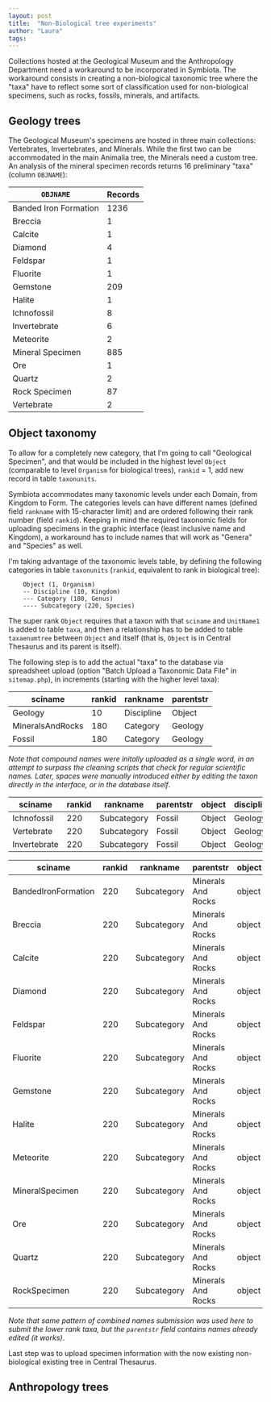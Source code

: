 ```yaml
---
layout: post
title:  "Non-Biological tree experiments"
author: "Laura"
tags: 
---
```


Collections hosted at the Geological Museum and the Anthropology Department need a workaround to be incorporated in Symbiota. The workaround consists in creating a non-biological taxonomic tree where the "taxa" have to reflect some sort of classification used for non-biological specimens, such as rocks, fossils, minerals, and artifacts.

## Geology trees

The Geological Museum's specimens are hosted in three main collections: Vertebrates, Invertebrates, and Minerals. While the first two can be accommodated in the main Animalia tree, the Minerals need a custom tree. An analysis of the mineral specimen records returns 16 preliminary "taxa" (column `OBJNAME`):

`OBJNAME`             | Records
----------------------|---------
Banded Iron Formation |	1236
Breccia	              | 1
Calcite	              | 1
Diamond	              | 4
Feldspar              | 1
Fluorite              | 1
Gemstone              | 209
Halite                | 1
Ichnofossil           | 8
Invertebrate          | 6
Meteorite             | 2
Mineral Specimen      | 885
Ore                   | 1
Quartz                | 2
Rock Specimen         | 87
Vertebrate            | 2

## Object taxonomy

To allow for a completely new category, that I'm going to call "Geological Specimen", and that would be included in the highest level `Object` (comparable to level `Organism` for biological trees), `rankid` = 1, add new record in table `taxonunits`.

Symbiota accommodates many taxonomic levels under each Domain, from Kingdom to Form. The categories levels can have different names (defined field `rankname` with 15-character limit) and are ordered following their rank number (field `rankid`). Keeping in mind the required taxonomic fields for uploading specimens in the graphic interface (least inclusive name and Kingdom), a workaround has to include names that will work as "Genera" and "Species" as well.

I'm taking advantage of the taxonomic levels table, by defining the following categories in table `taxonunits` (`rankid`, equivalent to rank in biological tree):

		Object (1, Organism)
		-- Discipline (10, Kingdom)
		--- Category (180, Genus)
		---- Subcategory (220, Species)

The super rank `Object` requires that a taxon with that `sciname` and `UnitName1` is added to table `taxa`, and then a relationship has to be added to table `taxaenumtree` between `Object` and itself (that is, `Object` is in Central Thesaurus and its parent is itself).

The following step is to add the actual "taxa" to the database via spreadsheet upload (option "Batch Upload a Taxonomic Data File" in `sitemap.php`), in increments (starting with the higher level taxa):

sciname          | rankid | rankname   | parentstr
-----------------|--------|------------|-----------
Geology          | 10     | Discipline | Object
MineralsAndRocks | 180    | Category   | Geology
Fossil           | 180    | Category   | Geology

*Note that compound names were initally uploaded as a single word, in an attempt to surpass the cleaning scripts that check for regular scientific names. Later, spaces were manually introduced either by editing the taxon directly in the interface, or in the database itself*.

sciname      | rankid | rankname    | parentstr | object | discipline
-------------|--------|-------------|-----------|--------|------------
Ichnofossil  | 220    | Subcategory | Fossil    | Object | Geology
Vertebrate   | 220    | Subcategory | Fossil    | Object | Geology
Invertebrate | 220    | Subcategory | Fossil    | Object | Geology

sciname             | rankid | rankname    | parentstr          | object | discipline
--------------------|--------|-------------|------------------  |--------|------------
BandedIronFormation | 220    | Subcategory | Minerals And Rocks | object | Geology
Breccia             | 220    | Subcategory | Minerals And Rocks | object | Geology
Calcite             | 220    | Subcategory | Minerals And Rocks | object | Geology
Diamond             | 220    | Subcategory | Minerals And Rocks | object | Geology
Feldspar            | 220    | Subcategory | Minerals And Rocks | object | Geology
Fluorite            | 220    | Subcategory | Minerals And Rocks | object | Geology
Gemstone            | 220    | Subcategory | Minerals And Rocks | object | Geology
Halite              | 220    | Subcategory | Minerals And Rocks | object | Geology
Meteorite           | 220    | Subcategory | Minerals And Rocks | object | Geology
MineralSpecimen     | 220    | Subcategory | Minerals And Rocks | object | Geology
Ore                 | 220    | Subcategory | Minerals And Rocks | object | Geology
Quartz              | 220    | Subcategory | Minerals And Rocks | object | Geology
RockSpecimen        | 220    | Subcategory | Minerals And Rocks | object | Geology

*Note that same pattern of combined names submission was used here to submit the lower rank taxa, but the `parentstr` field contains names already edited (it works)*. 

Last step was to upload specimen information with the now existing non-biological existing tree in Central Thesaurus.

## Anthropology trees


